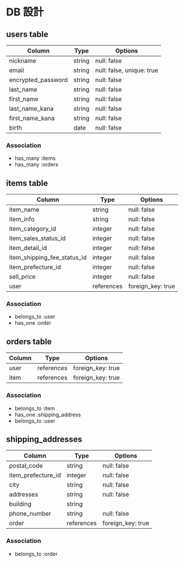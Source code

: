 # DB 設計

## users table

| Column             | Type                | Options                   |
|--------------------|---------------------|---------------------------|
| nickname           | string              | null: false               |
| email              | string              | null: false, unique: true |
| encrypted_password | string              | null: false               |
| last_name          | string              | null: false               |
| first_name         | string              | null: false               |
| last_name_kana     | string              | null: false               |
| first_name_kana    | string              | null: false               |
| birth              | date                | null: false               |

### Association

- has_many :items
- has_many :orders

## items table

| Column                              | Type       | Options           |
|-------------------------------------|------------|-------------------|
| item_name                           | string     | null: false       |
| item_info                           | string     | null: false       |
| item_category_id                    | integer    | null: false       |
| item_sales_status_id                | integer    | null: false       |
| item_detail_id                      | integer    | null: false       |
| item_shipping_fee_status_id         | integer    | null: false       |
| item_prefecture_id                  | integer    | null: false       |
| sell_price                          | integer    | null: false       |
| user                                | references | foreign_key: true |

### Association

- belongs_to :user
- has_one :order

## orders table

| Column                              | Type       | Options           |
|-------------------------------------|------------|-------------------|
| user                                | references | foreign_key: true |
| item                                | references | foreign_key: true |

### Association

- belongs_to :item
- has_one :shipping_address
- belongs_to :user

## shipping_addresses

| Column                              | Type       | Options           |
|-------------------------------------|------------|-------------------|
| postal_code                         | string     | null: false       |
| item_prefecture_id                  | integer    | null: false       |
| city                                | string     | null: false       |
| addresses                           | string     | null: false       |
| building                            | string     |                   |
| phone_number                        | string     | null: false       |
| order                               | references | foreign_key: true |

### Association

- belongs_to :order